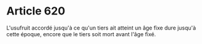 # Article 620

L'usufruit accordé jusqu'à ce qu'un tiers ait atteint un âge fixe dure jusqu'à cette époque, encore que le tiers soit mort avant l'âge fixé.